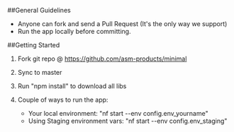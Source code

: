 ##General Guidelines

* Anyone can fork and send a Pull Request (It's the only way we support)
* Run the app locally before committing.

##Getting Started

1. Fork git repo @ https://github.com/asm-products/minimal

2. Sync to master

3. Run "npm install" to download all libs

4. Couple of ways to run the app:
    * Your local environment: "nf start --env config\.env_yourname"
    * Using Staging environment vars: "nf start --env config\.env_staging"

